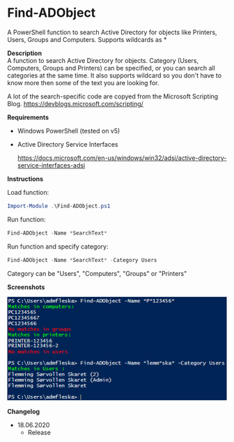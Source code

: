 # Find-ADObject
A PowerShell function to search Active Directory for objects like Printers, Users, Groups and Computers. Supports wildcards as *

**Description**  
   A function to search Active Directory for objects.
   Category (Users, Computers, Groups and Printers) can be specified, or you can search all categories at the same time.
   It also supports wildcard so you don't have to know more then some of the text you are looking for.
   
   A lot of the search-specific code are copyed from the Microsoft Scripting Blog.
   https://devblogs.microsoft.com/scripting/
   
**Requirements**
* Windows PowerShell (tested on v5)
* Active Directory Service Interfaces

  https://docs.microsoft.com/en-us/windows/win32/adsi/active-directory-service-interfaces-adsi
  
**Instructions**

Load function:
```powershell
Import-Module .\Find-ADObject.ps1
```

Run function:
```powershell
Find-ADObject -Name *SearchText*
```

Run function and specify category:

```powershell
Find-ADObject -Name *SearchText* -Category Users
```
Category can be "Users", "Computers", "Groups" or "Printers"

**Screenshots**  

![alt tag](images/example_1.png)

**Changelog**  
* 18.06.2020
    * Release

